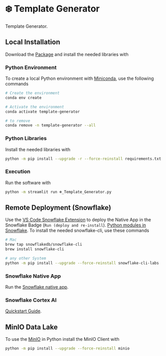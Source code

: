 # ❄️ Template Generator

Template Generator.

## Local Installation

Download the [Package](https://github.com/SeriousBenEntertainment/Template_Generator/archive/refs/tags/v0.1.0.zip) and install the needed libraries with

### Python Environment

To create a local Python environment with [Miniconda](https://docs.anaconda.com/miniconda/), use the following commands

```bash
# Create the environment
conda env create

# Activate the environment
conda activate template-generator

# to remove
conda remove -n template-generator --all
```

### Python Libraries

Install the needed libraries with

```bash
python -m pip install --upgrade -r --force-reinstall requirements.txt
```

### Execution

Run the software with

```bash
python -m streamlit run ❄️_Template_Generator.py
```

## Remote Deployment (Snowflake)

Use the [VS Code Snowflake Extension](https://marketplace.visualstudio.com/items?itemName=snowflake.snowflake-vsc) to deploy the Native App in the Snowflake Badge (`Run (deploy and re-install`). [Python modules in Snowflake](https://repo.anaconda.com/pkgs/snowflake/). To install the needed snowflake-cli, use these commands

```bash
# Mac
brew tap snowflakedb/snowflake-cli
brew install snowflake-cli

# any other System
python -m pip install --upgrade --force-reinstall snowflake-cli-labs
```

### Snowflake Native App

Run the [Snowflake native app](https://app.snowflake.com/FFCJEQR/pk52190/#/apps/application/OPENAI_BENJAMINGROSS1).

### Snowflake Cortex AI

[Quickstart Guide](https://quickstarts.snowflake.com/guide/getting_started_with_synthetic_data_and_distillation_for_llms/#0).

## MinIO Data Lake

To use the [MinIO](https://min.io/download?license=agpl&platform=docker) in Python install the MinIO Client with

```bash
python -m pip install --upgrade --force-reinstall minio
```
